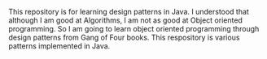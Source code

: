 This repository is for learning design patterns in Java. I understood that although I am good at Algorithms, I am not as good at Object oriented programming. So I am going to learn object oriented programming through design patterns from Gang of Four books. This respository is various patterns implemented in Java.
